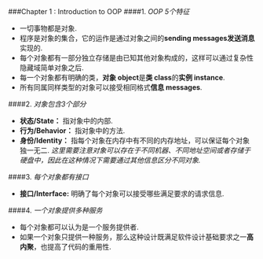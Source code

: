 ###Chapter 1 : Introduction to OOP
####1. _OOP 5个特征_
+ 一切事物都是对象.
+ 程序是对象的集合，它的运作是通过对象之间的**sending messages发送消息**实现的.
+ 每个对象都有一部分独立存储是由已知其他对象构成的，这样可以通过复杂性隐藏域简单对象之后.
+ 每一个对象都有明确的类，**对象 object**是**类 class**的**实例 instance**.
+ 所有同属同样类型的对象可以接受相同格式**信息 messages**.

####2. _对象包含3个部分_
+ **状态/State：** 指对象中的内部.
+ **行为/Behavior：** 指对象中的方法.
+ **身份/Identity：** 指每个对象在内存中有不同的内存地址，可以保证每个对象独一无二. _这里需要注意对象可以存在于不同机器、不同地址空间或者存储于硬盘中，因此在这种情况下需要通过其他信息区分不同对象._

####3. _每个对象都有接口_
+ **接口/Interface:** 明确了每个对象可以接受哪些满足要求的请求信息.

####4. _一个对象提供多种服务_
+ 每个对象都可以认为是一个服务提供者.
+ 如果一个对象只提供一种服务，那么这种设计既满足软件设计基础要求之一**高内聚**，也提高了代码的重用性.